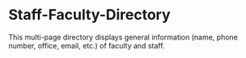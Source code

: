 # Staff-Faculty-Directory
This multi-page directory displays general information (name, phone number, office, email, etc.) of faculty and staff. 
